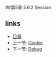 
##第5章 5.6.2 Session


## links
  * [目录](<preface.md>)
  * 上一节: [Cookie](<05.6.1.md>)
  * 下一节: [Debug](<05.6.3.md>)
